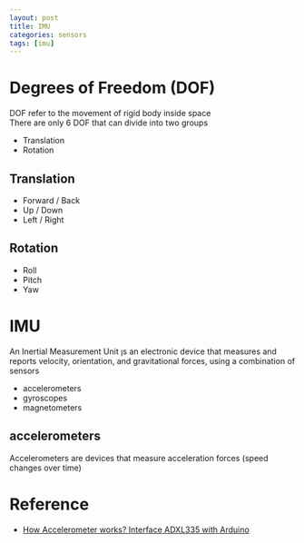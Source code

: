 ```yaml
---
layout: post
title: IMU
categories: sensors
tags: [imu]
---
```



# Degrees of Freedom (DOF)
DOF refer to the movement of rigid body inside space  
There are only 6 DOF that can divide into two groups
- Translation
- Rotation

## Translation
- Forward / Back
- Up / Down
- Left / Right

## Rotation
- Roll
- Pitch
- Yaw

# IMU
An Inertial Measurement Unit ןs an electronic device that measures and reports velocity, orientation, and gravitational forces, using a combination of sensors 
- accelerometers
- gyroscopes
- magnetometers

## accelerometers
Accelerometers are devices that measure acceleration forces (speed changes over time)


# Reference
- [How Accelerometer works? Interface ADXL335 with Arduino](https://lastminuteengineers.com/adxl335-accelerometer-arduino-tutorial/)